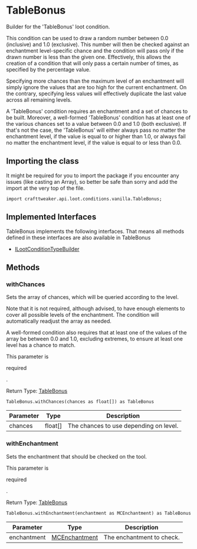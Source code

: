 # TableBonus

Builder for the 'TableBonus' loot condition.

 This condition can be used to draw a random number between 0.0 (inclusive) and 1.0 (exclusive). This number will then
 be checked against an enchantment level-specific chance and the condition will pass only if the drawn number is less
 than the given one. Effectively, this allows the creation of a condition that will only pass a certain number of
 times, as specified by the percentage value.

 Specifying more chances than the maximum level of an enchantment will simply ignore the values that are too high for
 the current enchantment. On the contrary, specifying less values will effectively duplicate the last value across all
 remaining levels.

 A 'TableBonus' condition requires an enchantment and a set of chances to be built. Moreover, a well-formed
 'TableBonus' condition has at least one of the various chances set to a value between 0.0 and 1.0 (both exclusive).
 If that's not the case, the 'TableBonus' will either always pass no matter the enchantment level, if the value is
 equal to or higher than 1.0, or always fail no matter the enchantment level, if the value is equal to or less than
 0.0.

## Importing the class

It might be required for you to import the package if you encounter any issues (like casting an Array), so better be safe than sorry and add the import at the very top of the file.
```zenscript
import crafttweaker.api.loot.conditions.vanilla.TableBonus;
```


## Implemented Interfaces
TableBonus implements the following interfaces. That means all methods defined in these interfaces are also available in TableBonus

- [ILootConditionTypeBuilder](/vanilla/api/loot/conditions/ILootConditionTypeBuilder)

## Methods

### withChances

Sets the array of chances, which will be queried according to the level.

 Note that it is not required, although advised, to have enough elements to cover all possible levels of the
 enchantment. The condition will automatically readjust the array as needed.

 A well-formed condition also requires that at least one of the values of the array be between 0.0 and 1.0,
 excluding extremes, to ensure at least one level has a chance to match.

 This parameter is <p>required</p>.

Return Type: [TableBonus](/vanilla/api/loot/conditions/vanilla/TableBonus)

```zenscript
TableBonus.withChances(chances as float[]) as TableBonus
```

| Parameter | Type | Description |
|-----------|------|-------------|
| chances | float[] | The chances to use depending on level. |


### withEnchantment

Sets the enchantment that should be checked on the tool.

 This parameter is <p>required</p>.

Return Type: [TableBonus](/vanilla/api/loot/conditions/vanilla/TableBonus)

```zenscript
TableBonus.withEnchantment(enchantment as MCEnchantment) as TableBonus
```

| Parameter | Type | Description |
|-----------|------|-------------|
| enchantment | [MCEnchantment](/vanilla/api/enchantment/MCEnchantment) | The enchantment to check. |



